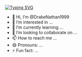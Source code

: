 [![Typing SVG](https://readme-typing-svg.demolab.com?font=Fira+Code&pause=1000&center=true&width=435&lines=Part+Time+Dayz+developer)](https://git.io/typing-svg)

- 👋 Hi, I’m @DrakeNathan1999
- 👀 I’m interested in ...
- 🌱 I’m currently learning ...
- 💞️ I’m looking to collaborate on ...
- 📫 How to reach me ...
- 😄 Pronouns: ...
- ⚡ Fun fact: ...

<!---
DrakeNathan1999/DrakeNathan1999 is a ✨ special ✨ repository because its `README.md` (this file) appears on your GitHub profile.
You can click the Preview link to take a look at your changes.
--->
